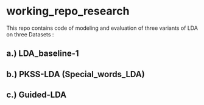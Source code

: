 # working_repo_research
This repo contains code of modeling and evaluation of three variants of LDA on three Datasets :
  ## a.) LDA_baseline-1
  ## b.) PKSS-LDA (Special_words_LDA)
  ## c.) Guided-LDA
